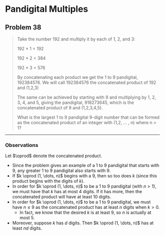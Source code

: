 # Pandigital Multiples

## Problem 38

> Take the number 192 and multiply it by each of 1, 2, and 3:
>
>    192 × 1 = 192
> 
>    192 × 2 = 384
> 
>    192 × 3 = 576
>
> By concatenating each product we get the 1 to 9 pandigital, 192384576. We will call 192384576 the concatenated product of 192 and (1,2,3)
> 
> The same can be achieved by starting with 9 and multiplying by 1, 2, 3, 4, and 5, giving the pandigital, 918273645, which is the concatenated product of 9 and (1,2,3,4,5).
> 
> What is the largest 1 to 9 pandigital 9-digit number that can be formed as the concatenated product of an integer with (1,2, ... , n) where n > 1?

---

### Observations

Let $\oprod$ denote the concatenated product.

- Since the problem gives an example of a 1 to 9 pandigital that starts with 9, any greater 1 to 9 pandigital also starts with 9.
- If $k \oprod (1, \dots, n)$ begins with a 9, then so too does $k$ (since this product begins with the digits of $k$).
- In order for $k \oprod (1, \dots, n)$ to be a 1 to 9 pandigital (with $n > 1$), we must have that $k$ has at most $4$ digits. If it has more, then the concatenated product will have at least 10 digits.
- In order for $k \oprod (1, \dots, n)$ to be a 1 to 9 pandigital, we must have $n \leq 9$ as the concatenated product has at least $n$ digits when $k > 0$.
  - In fact, we know that the desired $k$ is at least $9$, so $n$ is actually at most $5$.
- Moreover, suppose $k$ has $d$ digits. Then $k \oprod (1, \dots, n)$ has at least $nd$ digits.